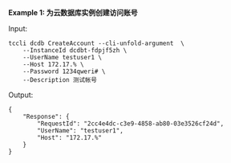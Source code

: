 **Example 1: 为云数据库实例创建访问账号**



Input: 

```
tccli dcdb CreateAccount --cli-unfold-argument  \
    --InstanceId dcdbt-fdpjf5zh \
    --UserName testuser1 \
    --Host 172.17.% \
    --Password 1234qweri# \
    --Description 测试帐号
```

Output: 
```
{
    "Response": {
        "RequestId": "2cc4e4dc-c3e9-4858-ab80-03e3526cf24d",
        "UserName": "testuser1",
        "Host": "172.17.%"
    }
}
```

